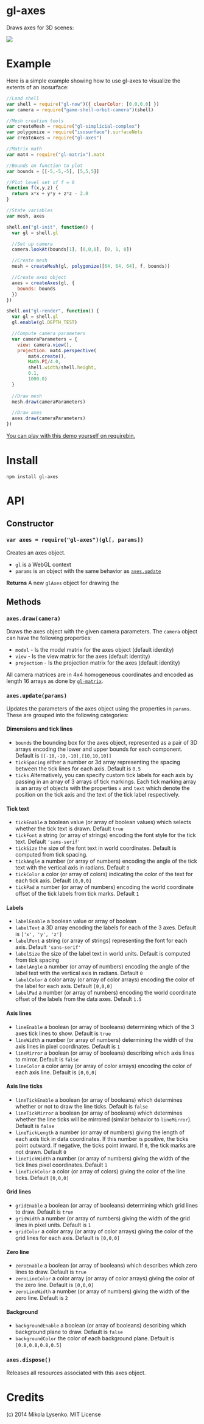 gl-axes
=======
Draws axes for 3D scenes:

<img src=https://raw.github.com/mikolalysenko/gl-axes/master/example/axes.png>

# Example

Here is a simple example showing how to use gl-axes to visualize the extents of an isosurface:

```javascript
//Load shell
var shell = require("gl-now")({ clearColor: [0,0,0,0] })
var camera = require("game-shell-orbit-camera")(shell)

//Mesh creation tools
var createMesh = require("gl-simplicial-complex")
var polygonize = require("isosurface").surfaceNets
var createAxes = require("gl-axes")

//Matrix math
var mat4 = require("gl-matrix").mat4

//Bounds on function to plot
var bounds = [[-5,-5,-5], [5,5,5]]

//Plot level set of f = 0
function f(x,y,z) {
  return x*x + y*y + z*z - 2.0
}

//State variables
var mesh, axes

shell.on("gl-init", function() {
  var gl = shell.gl

  //Set up camera
  camera.lookAt(bounds[1], [0,0,0], [0, 1, 0])

  //Create mesh
  mesh = createMesh(gl, polygonize([64, 64, 64], f, bounds))

  //Create axes object
  axes = createAxes(gl, {
    bounds: bounds
  })
})

shell.on("gl-render", function() {
  var gl = shell.gl
  gl.enable(gl.DEPTH_TEST)

  //Compute camera parameters
  var cameraParameters = {
    view: camera.view(),
    projection: mat4.perspective(
        mat4.create(),
        Math.PI/4.0,
        shell.width/shell.height,
        0.1,
        1000.0)
  }
  
  //Draw mesh
  mesh.draw(cameraParameters)

  //Draw axes
  axes.draw(cameraParameters)
})
```

[You can play with this demo yourself on requirebin.](http://requirebin.com/?gist=86f14152c121f72c442d)

# Install

```
npm install gl-axes
```

# API

## Constructor

### `var axes = require("gl-axes")(gl[, params])`
Creates an axes object.

* `gl` is a WebGL context
* `params` is an object with the same behavior as [`axes.update`](#axesupdateparams)

**Returns** A new `glAxes` object for drawing the 

## Methods

### `axes.draw(camera)`
Draws the axes object with the given camera parameters.  The `camera` object can have the following properties:

* `model` - Is the model matrix for the axes object (default identity)
* `view` - Is the view matrix for the axes (default identity)
* `projection` - Is the projection matrix for the axes (default identity)

All camera matrices are in 4x4 homogeneous coordinates and encoded as length 16 arrays as done by [`gl-matrix`](https://github.com/toji/gl-matrix).

### `axes.update(params)`
Updates the parameters of the axes object using the properties in `params`. These are grouped into the following categories:

#### Dimensions and tick lines

* `bounds` the bounding box for the axes object, represented as a pair of 3D arrays encoding the lower and upper bounds for each component.  Default is `[[-10,-10,-10],[10,10,10]]`
* `tickSpacing` either a number or 3d array representing the spacing between the tick lines for each axis. Default is `0.5`
* `ticks` Alternatively, you can specify custom tick labels for each axis by passing in an array of 3 arrays of tick markings.  Each tick marking array is an array of objects with the properties `x` and `text` which denote the position on the tick axis and the text of the tick label respectively.

#### Tick text

* `tickEnable` a boolean value (or array of boolean values) which selects whether the tick text is drawn.  Default `true`
* `tickFont` a string (or array of strings) encoding the font style for the tick text.  Default `'sans-serif'`
* `tickSize` the size of the font text in world coordinates.  Default is computed from tick spacing.
* `tickAngle` a number (or array of numbers) encoding the angle of the tick text with the vertical axis in radians.  Default `0`
* `tickColor` a color (or array of colors) indicating the color of the text for each tick axis. Default `[0,0,0]`
* `tickPad` a number (or array of numbers) encoding the world coordinate offset of the tick labels from tick marks.  Default `1`

#### Labels

* `labelEnable` a boolean value or array of boolean
* `labelText` a 3D array encoding the labels for each of the 3 axes.  Default is `['x', 'y', 'z']`
* `labelFont` a string (or array of strings) representing the font for each axis.  Default `'sans-serif'`
* `labelSize` the size of the label text in world units.  Default is computed from tick spacing
* `labelAngle` a number (or array of numbers) encoding the angle of the label text with the vertical axis in radians.  Default `0`
* `labelColor` a color array (or array of color arrays) encoding the color of the label for each axis.  Default `[0,0,0]`
* `labelPad` a number (or array of numbers) encoding the world coordinate offset of the labels from the data axes.  Default `1.5`

#### Axis lines

* `lineEnable` a boolean (or array of booleans) determining which of the 3 axes tick lines to show.  Default is `true`
* `lineWidth` a number (or array of numbers) determining the width of the axis lines in pixel coordinates.  Default is `1`
* `lineMirror` a boolean (or array of booleans) describing which axis lines to mirror.  Default is `false`
* `lineColor` a color array (or array of color arrays) encoding the color of each axis line.  Default is `[0,0,0]`

#### Axis line ticks

* `lineTickEnable` a boolean (or array of booleans) which determines whether or not to draw the line ticks.  Default is `false`
* `lineTickMirror` a boolean (or array of booleans) which determines whether the line ticks will be mirrored (similar behavior to `lineMirror`).  Default is `false`
* `lineTickLength` a number (or array of numbers) giving the length of each axis tick in data coordinates.  If this number is positive, the ticks point outward.  If negative, the ticks point inward.  If `0`, the tick marks are not drawn.  Default `0`
* `lineTickWidth` a number (or array of numbers) giving the width of the tick lines pixel coordinates. Default `1`
* `lineTickColor` a color (or array of colors) giving the color of the line ticks.  Default `[0,0,0]`

#### Grid lines

* `gridEnable` a boolean (or array of booleans) determining which grid lines to draw.  Default is `true`
* `gridWidth` a number (or array of numbers) giving the width of the grid lines in pixel units. Default is `1`
* `gridColor` a color array (or array of color arrays) giving the color of the grid lines for each axis.  Default is `[0,0,0]`

#### Zero line

* `zeroEnable` a boolean (or array of booleans) which describes which zero lines to draw.  Default is `true`
* `zeroLineColor` a color array (or array of color arrays) giving the color of the zero line.  Default is `[0,0,0]`
* `zeroLineWidth` a number (or array of numbers) giving the width of the zero line.  Default is `2`

#### Background

* `backgroundEnable` a boolean (or array of booleans) describing which background plane to draw.  Default is `false`
* `backgroundColor` the color of each background plane.  Default is `[0.8,0.8,0.8,0.5]`

### `axes.dispose()`
Releases all resources associated with this axes object.

# Credits
(c) 2014 Mikola Lysenko. MIT License